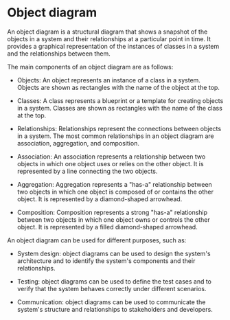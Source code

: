 # Object diagram

An object diagram is a structural diagram that shows a snapshot of the objects in a system and their relationships at a particular point in time. It provides a graphical representation of the instances of classes in a system and the relationships between them.

The main components of an object diagram are as follows:

* Objects: An object represents an instance of a class in a system. Objects are shown as rectangles with the name of the object at the top.

* Classes: A class represents a blueprint or a template for creating objects in a system. Classes are shown as rectangles with the name of the class at the top.

* Relationships: Relationships represent the connections between objects in a system. The most common relationships in an object diagram are association, aggregation, and composition.

* Association: An association represents a relationship between two objects in which one object uses or relies on the other object. It is represented by a line connecting the two objects.

* Aggregation: Aggregation represents a "has-a" relationship between two objects in which one object is composed of or contains the other object. It is represented by a diamond-shaped arrowhead.

* Composition: Composition represents a strong "has-a" relationship between two objects in which one object owns or controls the other object. It is represented by a filled diamond-shaped arrowhead.

An object diagram can be used for different purposes, such as:

* System design: object diagrams can be used to design the system's architecture and to identify the system's components and their relationships.

* Testing: object diagrams can be used to define the test cases and to verify that the system behaves correctly under different scenarios.

* Communication: object diagrams can be used to communicate the system's structure and relationships to stakeholders and developers.

